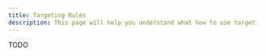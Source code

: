 ```yaml
---
title: Targeting Rules
description: This page will help you understand what how to use targeting rules to control which variations your users see.
---
```


TODO
